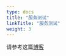 ```yaml
---
type: docs
title: "服务测试"
linkTitle: "服务测试"
weight: 3
---
```


请参考这篇[博客](/zh-cn/blog/2019/08/26/service-test/)
